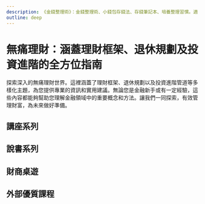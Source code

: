 ```yaml
---
description: 《金錢整理術》：金錢整理術、小錢包存錢法、存錢筆記本、培養整理習慣。適合重視財務整理、想自動化收支管理、好奇如何實踐省錢的人。
outline: deep
---
```

# 無痛理財：涵蓋理財框架、退休規劃及投資進階的全方位指南

探索深入的無痛理財世界。這裡涵蓋了理財框架、退休規劃以及投資進階管道等多樣化主題，為您提供專業的資訊和實用建議。無論您是金融新手或有一定經驗，這些內容都能夠幫助您理解金融領域中的重要概念和方法。讓我們一同探索，有效管理財富，為未來做好準備。

## 講座系列

<DigitalDocuments :items="digitalDocumentItems"></DigitalDocuments>

## 說書系列

<DigitalDocuments :items="storyItems"></DigitalDocuments>

## 財商桌遊

<DigitalDocuments :items="gameItems"></DigitalDocuments>

## 外部優質課程

<Courses :modelValue="courseItems"></Courses>

<script setup>
import DigitalDocuments from '../components/digitalDocuments.vue'
import Courses from '../components/courses.vue'
const digitalDocumentItems = [
    {
        url: './framework',
        name: '理財框架',
        keywords: ['開源', '節流', '投資', '風險控制'],
        audience: ['剛出社會的新鮮人', '想掌握理財觀念全貌的人', '總覺得理財很難的人'],
        rating: 3
    },
    {
        url: './retirement-1',
        name: '退休規劃(上)',
        keywords: ['勞保勞退', '公保公退', '老後居住', '老後變現'],
        audience: ['關注退休的職場人士與公務員', '計畫為老後居住做準備的人', '想為退休資產變現做準備的人'],
        rating: 2
    },
    {
        url: './retirement-2',
        name: '退休規劃(下)',
        keywords: ['財務', '醫療', '法律', '生死'],
        audience: ['即將進入退休或正在規劃退休生活的人', '希望為未來做好醫療和法律安排的人', '希望減少家人在處理後事時壓力的人'],
        rating: 3
    },
    {
        url: './investment',
        name: '投資進階管道',
        keywords: ['證券', '太陽能', '加密貨幣', '天使投資'],
        audience: ['對純被動收入好奇的人', '想遠離看盤或沒時間看盤的人', '怕被騙或是歸零的人'],
        rating: 3
    },
]

const storyItems = [
    {
        url: './single',
        name: '金錢整理術',
        keywords: ['金錢整理術', '小錢包存錢法', '存錢筆記本', '培養整理習慣'],
        audience: ['意識到"整理"財務很重要的人', '想自動化收支管理的人', '對如何實踐省錢概念感到好奇的人'],
        rating: 3
    },
    {
        url: './insurance',
        name: '醫生買保險',
        keywords: ['健保與醫療險', '癌症險', '長照險', '儲蓄險', '自己保保險'],
        audience: ['沒保過保險的新鮮人', '不想保保險的人', '不太知道自己保了什麼鬼東西的人'],
        rating: 2
    },
]

const gameItems = [
    {
        url: './financemj',
        name: '小富翁大贏家',
        keywords: ['開源', '節流', '投資', '風險控制'],
        audience: ['國二至高中(職)',],
        rating: 3
    },
]

const courseItems = [
    {
        image: '/finance/111S203.webp',
        description: `本課程改編自介惠基金會「偏鄉婦女財務幸福計畫」教材，共有 6 堂課。
        <ul>
            <li>第1堂 課介紹理財規劃流程及家庭財務報表編制。</li>
            <li>第2堂 課介紹我國退休金制度以及金錢詐騙剝削預防。</li>
            <li>第3堂 課說明職涯規劃與借貸評</li>
            <li>第4堂 投資報酬與風險</li>
            <li>第5堂 人生風險與保險</li>
        </ul>`,
        name: '臺大開放式課程 - 財務幸福自我養成計畫',
        url: 'https://ocw.aca.ntu.edu.tw/ntu-ocw/ocw/cou/111S203/1',
    },
    // {
    //     image:'/finance/laborEducation.jpeg',
    //     description:`歡迎蒞臨全民勞教e網，您的勞動保險與就業保險學習平台。我們提供多樣的課程，包括『勞工保險、勞工職業災害保險及就業保險相關法規』的深入解說和實用案例，以及『就業保險法』和『就業保險給付作業』的實務應用。透過『勞工保險給付作業(一)－生育給付、老年給付』的具體實務指導，我們致力於提升您在勞動保險領域的專業素養。加入我們，共同探索勞工保險體系，獲取實用知識，助您在職場中更為自信與有競爭力。`,
    //     name:'全民勞教E網 - 勞工保險',
    //     url:'https://labor-elearning.mol.gov.tw/co_course.php?tag=1&view=1&cgp=10000004'
    // },
]
</script>
